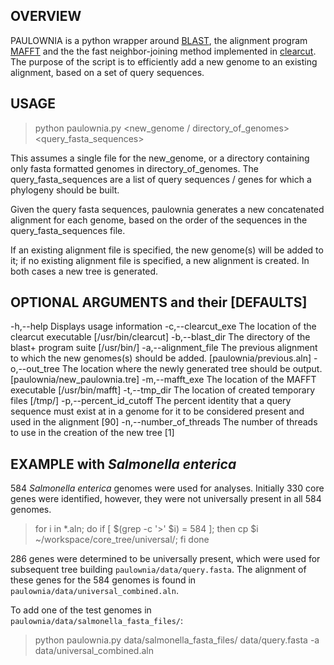 ## OVERVIEW

PAULOWNIA is a python wrapper around [BLAST](http://blast.ncbi.nlm.nih.gov/Blast.cgi), the alignment program [MAFFT](http://mafft.cbrc.jp/alignment/software/) and the the fast neighbor-joining method implemented in [clearcut](http://bioinformatics.hungry.com/clearcut/). The purpose of the script is to efficiently add a new genome to an existing alignment, based on a set of query sequences. 

## USAGE

> python paulownia.py \<new_genome / directory_of_genomes\> \<query_fasta_sequences\>

This assumes a single file for the new_genome, or a directory containing only fasta formatted genomes in directory_of_genomes. The query_fasta_sequences are a list of query sequences / genes for which a phylogeny should be built.

Given the query fasta sequences, paulownia generates a new concatenated alignment for each genome, based on the order of the sequences in the query_fasta_sequences file.

If an existing alignment file is specified, the new genome(s) will be added to it; if no existing alignment file is specified, a new alignment is created. In both cases a new tree is generated.

## OPTIONAL ARGUMENTS and their [DEFAULTS]

-h,--help               Displays usage information
-c,--clearcut_exe       The location of the clearcut executable [/usr/bin/clearcut]
-b,--blast_dir          The directory of the blast+ program suite [/usr/bin/]
-a,--alignment_file     The previous alignment to which the new genomes(s) should be added. [paulownia/previous.aln]
-o,--out_tree           The location where the newly generated tree should be output. [paulownia/new_paulownia.tre]
-m,--mafft_exe          The location of the MAFFT executable [/usr/bin/mafft]
-t,--tmp_dir            The location of created temporary files [/tmp/]
-p,--percent_id_cutoff  The percent identity that a query sequence must exist at in a genome for it to be considered present and used in the alignment [90]
-n,--number_of_threads  The number of threads to use in the creation of the new tree [1]

## EXAMPLE with *Salmonella enterica*
584 *Salmonella enterica* genomes were used for analyses. Initially 330 core genes were identified, however, they were not universally present in all 584 genomes.

> for i in *.aln; do if [ $(grep -c '>' $i) = 584 ]; then cp $i ~/workspace/core_tree/universal/; fi done

286 genes were determined to be universally present, which were used for subsequent tree building `paulownia/data/query.fasta`. The alignment of these genes for the 584 genomes is found in `paulownia/data/universal_combined.aln`.

To add one of the test genomes in `paulownia/data/salmonella_fasta_files/`:

>python paulownia.py data/salmonella_fasta_files/ data/query.fasta -a data/universal_combined.aln






